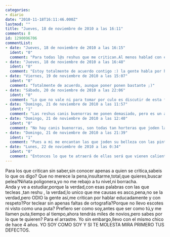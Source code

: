```yaml
---
categories:
- diario
date: "2010-11-18T16:11:46.000Z"
lastmod: ""
title: "Jueves, 18 de noviembre de 2010 a las 16:11"
comments: 8
id: 1290096706
commentList:
- date: "Jueves, 18 de noviembre de 2010 a las 16:15"
  ident: "0"
  comment: "Para todas l@s reshus que me critican.Al menos hablad con el cerebro (si esque lo teneis) Porque vaya,se nota que no estudiais con las tipicas palabras: KKKE pAsHa ShuRmAnAhHh EntTeeHh Paa myI KElOh (l)"
- date: "Jueves, 18 de noviembre de 2010 a las 16:48"
  ident: "0"
  comment: "Estoy totalmente de acuerdo contigo :) la gente habla por hablar y sin saber que decir... las canorras no deberiian tener cabida en este mundo xD"
- date: "Viernes, 19 de noviembre de 2010 a las 15:07"
  ident: "0"
  comment: "Totalmente de acuerdo, aunque poner ponen bastante ;)"
- date: "Sábado, 20 de noviembre de 2010 a las 22:06"
  ident: "0"
  comment: "Lo que no vale ni para tomar por culo es discutir de esta forma, y eso va por las dos partes. Así que dejaros de gilipolleces que no aportan nada. Gracias."
- date: "Domingo, 21 de noviembre de 2010 a las 11:57"
  ident: "1"
  comment: "Las reshus canis buenorras me ponen demasiado, pero es un amor imposible porque a la vez las odio..."
- date: "Domingo, 21 de noviembre de 2010 a las 12:40"
  ident: "0"
  comment: "No hay canis buenorras, son todas tan horteras que joden la belleza que puedan tener. Si alguna no es así es porque no es cani, simplemente ha sabido parecer una."
- date: "Domingo, 21 de noviembre de 2010 a las 21:39"
  ident: "1"
  comment: "Pues a mi me encantan las que joden su belleza con las pintas que traen. Pero me encantan fisicamente, para follarmelas. No querria tener cerca a una de esas ni un minuto mas de lo necesario para ello xD"
- date: "Lunes, 22 de noviembre de 2010 a las 0:34"
  ident: "0"
  comment: "Entonces lo que te atraerá de ellas será que vienen calientes y sin cerebro xD"
---
```


Para los que critican sin saber,sin conocer apenas a quien se  critica,sabeis lo que os digo? Que no merece la pena,insultarme,total,que quieres,buscar pelea?Niñata poligonera,yo no me rebajo a tu nivel,ni borracha.  
Anda y ve a  estudiar,porque la verdad,con esas palabras con las que tecleas ,tan reshu , la verdad,lo unico que me causas  es asco,pena,no se la verdad,pero ODIO la gente así,me critican por hablar educadamente y con respeto?Por teclear sin apenas faltas de ortografía?Porque no llevo escotes ni visto como una puta? Prefiero ser como soy,antes que ser como tú,y me llamen puta,tiempo al tiempo,ahora tendrás miles de novios,pero sabes por lo que te quieren? Para el arrastre. Yo sin embargo,llevo con el mismo chico de hace 4 años. YO SOY COMO SOY Y SI TE MOLESTA MIRA PRIMERO TUS DEFECTOS.